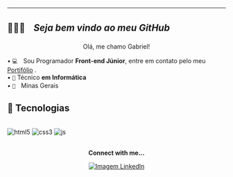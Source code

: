 -----------------------------------------------------
##  🙋🏽‍♂️ﾠ<em>Seja bem vindo ao meu GitHub</em></p>
<p align= "center">Olá, me chamo Gabriel!</p>


•   `💻`ﾠSou Programador <b>Front-end Júnior</b>, entre em contato pelo meu [Portifólio](https://gabrieldev-eight.vercel.app) .<br>
•  `📁` Técnico <b>em Informática</b><br>
•  `📌`ﾠMinas Gerais

##  🧠 Tecnologias

<div style="display: inline_block"><br/>
<img align=center" alt="html5" src="https://img.shields.io/badge/HTML5-E34F26?style=for-the-badge&logo=html5&logoColor=white"/>
<img align=center" alt="css3" src="https://img.shields.io/badge/CSS3-1572B6?style=for-the-badge&logo=css3&logoColor=white"/>
<img align=center" alt="js"src="https://img.shields.io/badge/JavaScript-F7DF1E?style=for-the-badge&logo=javascript&logoColor=black"/>
</div><br/>

<p align= "center"> <b>Connect with me...</b> </p>

<div align="center">
<a href='https://www.linkedin.com/in/gabriel-ugoline-dos-santos-88537730a/'> <img src='https://img.shields.io/badge/LinkedIn-0A66C2.svg?style=for-the-badge&logo=LinkedIn&logoColor=white' alt='Imagem LinkedIn' /> </a>
 </div>
